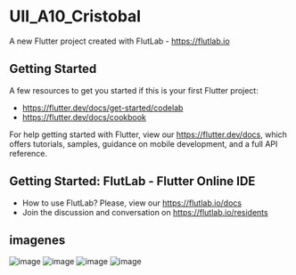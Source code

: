 # UII_A10_Cristobal

A new Flutter project created with FlutLab - https://flutlab.io

## Getting Started

A few resources to get you started if this is your first Flutter project:

- https://flutter.dev/docs/get-started/codelab
- https://flutter.dev/docs/cookbook

For help getting started with Flutter, view our
https://flutter.dev/docs, which offers tutorials,
samples, guidance on mobile development, and a full API reference.

## Getting Started: FlutLab - Flutter Online IDE

- How to use FlutLab? Please, view our https://flutlab.io/docs
- Join the discussion and conversation on https://flutlab.io/residents

## imagenes
![image](https://github.com/BarriosRosalesJosue465/act10-disenio/assets/143548449/62183e13-9327-4fb7-9121-25522edc7dfd)
![image](https://github.com/BarriosRosalesJosue465/act10-disenio/assets/143548449/ffc9efc8-2fa8-47b2-b45b-f207177a7cbd)
![image](https://github.com/BarriosRosalesJosue465/act10-disenio/assets/143548449/6e124bce-2092-4536-9109-5cea505f8516)
![image](https://github.com/BarriosRosalesJosue465/act10-disenio/assets/143548449/076bf807-b8af-409e-a36f-c639355362c3)



